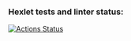 ### Hexlet tests and linter status:
[![Actions Status](https://github.com/MaximLosev90/qa-engineer-project-84/actions/workflows/hexlet-check.yml/badge.svg)](https://github.com/MaximLosev90/qa-engineer-project-84/actions)